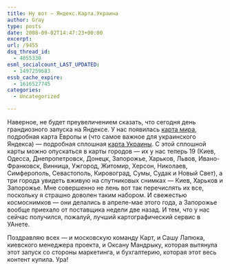 ```yaml
---
title: Ну вот — Яндекс.Карта.Украина
author: Gray
type: posts
date: 2008-09-02T14:47:23+00:00
excerpt:
url: /9455
dsq_thread_id:
  - 4055330
esml_socialcount_LAST_UPDATED:
  - 1497259683
essb_cache_expire:
  - 1616527745
categories:
  - Uncategorized

---
```








Наверное, не будет преувеличением сказать, что сегодня день грандиозного запуска на Яндексе. У нас появилась <a href="http://beta-maps.yandex.ru/" target="_blank">карта мира</a>, подробная карта Европы и (что самое важное для украинского Яндекса) &#8212; подробная сплошная <a href="http://beta-maps.yandex.ru/?text=%D0%A3%D0%BA%D1%80%D0%B0%D0%B8%D0%BD%D0%B0" target="_blank">карта Украины</a>. С этой сплошной карты можно опускаться в карты городов &#8212; их у нас теперь 19 (Киев, Одесса, Днепропетровск, Донецк, Запорожье, Харьков, Львов, Ивано-Франковск, Винница, Ужгород, Житомир, Херсон, Николаев, Симферополь, Севастополь, Кировоград, Сумы, Судак и Новый Свет), а три города увидеть вживую на спутниковых снимках &#8212; Киев, Харьков и Запорожье. Мне совершенно не лень вот так перечислять их все, поскольку я страшно доволен таким набором. И свежестью космоснимков &#8212; они делались в апреле-мае этого года, а Запорожье вообще приехало от поставщика недели две назад. И тем, что у нас сейчас получился, пожалуй, лучший картографический сервис в УАнете.

Поздравляю всех &#8212; и московскую команду Карт, и Сашу Лапюка, киевского менеджера проекта, и Оксану Мандрыку, которая вытянула этот запуск со стороны маркетинга, и бухгалтерию, которая этот весь контент купила. Ура!